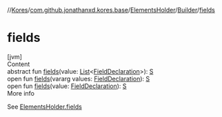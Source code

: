 //[Kores](../../../index.md)/[com.github.jonathanxd.kores.base](../../index.md)/[ElementsHolder](../index.md)/[Builder](index.md)/[fields](fields.md)



# fields  
[jvm]  
Content  
abstract fun [fields](fields.md)(value: [List](https://kotlinlang.org/api/latest/jvm/stdlib/kotlin.collections/-list/index.html)<[FieldDeclaration](../../-field-declaration/index.md)>): [S](index.md)  
open fun [fields](fields.md)(vararg values: [FieldDeclaration](../../-field-declaration/index.md)): [S](index.md)  
open fun [fields](fields.md)(value: [FieldDeclaration](../../-field-declaration/index.md)): [S](index.md)  
More info  


See [ElementsHolder.fields](../fields.md)

  



